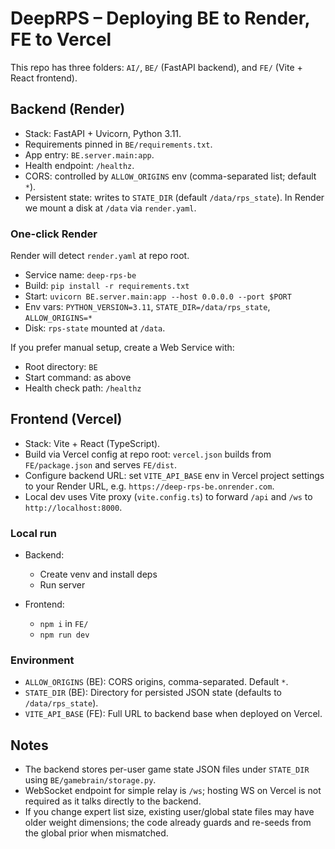 # DeepRPS – Deploying BE to Render, FE to Vercel

This repo has three folders: `AI/`, `BE/` (FastAPI backend), and `FE/` (Vite + React frontend).

## Backend (Render)

- Stack: FastAPI + Uvicorn, Python 3.11.
- Requirements pinned in `BE/requirements.txt`.
- App entry: `BE.server.main:app`.
- Health endpoint: `/healthz`.
- CORS: controlled by `ALLOW_ORIGINS` env (comma-separated list; default `*`).
- Persistent state: writes to `STATE_DIR` (default `/data/rps_state`). In Render we mount a disk at `/data` via `render.yaml`.

### One-click Render

Render will detect `render.yaml` at repo root.
- Service name: `deep-rps-be`
- Build: `pip install -r requirements.txt`
- Start: `uvicorn BE.server.main:app --host 0.0.0.0 --port $PORT`
- Env vars: `PYTHON_VERSION=3.11`, `STATE_DIR=/data/rps_state`, `ALLOW_ORIGINS=*`
- Disk: `rps-state` mounted at `/data`.

If you prefer manual setup, create a Web Service with:
- Root directory: `BE`
- Start command: as above
- Health check path: `/healthz`

## Frontend (Vercel)

- Stack: Vite + React (TypeScript).
- Build via Vercel config at repo root: `vercel.json` builds from `FE/package.json` and serves `FE/dist`.
- Configure backend URL: set `VITE_API_BASE` env in Vercel project settings to your Render URL, e.g. `https://deep-rps-be.onrender.com`.
- Local dev uses Vite proxy (`vite.config.ts`) to forward `/api` and `/ws` to `http://localhost:8000`.

### Local run

- Backend:
  - Create venv and install deps
  - Run server

- Frontend:
  - `npm i` in `FE/`
  - `npm run dev`

### Environment

- `ALLOW_ORIGINS` (BE): CORS origins, comma-separated. Default `*`.
- `STATE_DIR` (BE): Directory for persisted JSON state (defaults to `/data/rps_state`).
- `VITE_API_BASE` (FE): Full URL to backend base when deployed on Vercel.

## Notes

- The backend stores per-user game state JSON files under `STATE_DIR` using `BE/gamebrain/storage.py`.
- WebSocket endpoint for simple relay is `/ws`; hosting WS on Vercel is not required as it talks directly to the backend.
- If you change expert list size, existing user/global state files may have older weight dimensions; the code already guards and re-seeds from the global prior when mismatched.
